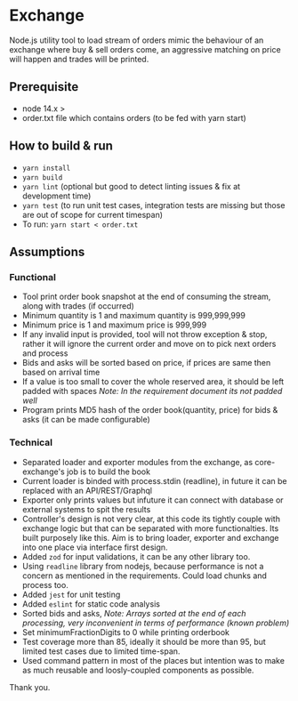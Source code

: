 # Exchange
Node.js utility tool to load stream of orders mimic the behaviour of an exchange where buy & sell orders come, an aggressive matching on price will happen and trades will be printed.

## Prerequisite
- node 14.x >
- order.txt file which contains orders (to be fed with yarn start)

## How to build & run
- `yarn install`
- `yarn build`
- `yarn lint` (optional but good to detect linting issues & fix at development time)
- `yarn test` (to run unit test cases, integration tests are missing but those are out of scope for current timespan)
- To run: `yarn start < order.txt`

## Assumptions
### Functional
- Tool print order book snapshot at the end of consuming the stream, along with trades (if occurred)
- Minimum quantity is 1 and maximum quantity is 999,999,999
- Minimum price is 1 and maximum price is 999,999
- If any invalid input is provided, tool will not throw exception & stop, rather it will ignore the current order and move on to pick next orders and process
- Bids and asks will be sorted based on price, if prices are same then based on arrival time
- If a value is too small to cover the whole reserved area, it should be left padded with spaces _Note: In the requirement document its not padded well_
- Program prints MD5 hash of the order book(quantity, price) for bids & asks (it can be made configurable)


### Technical
- Separated loader and exporter modules from the exchange, as core-exchange's job is to build the book
- Current loader is binded with process.stdin (readline), in future it can be replaced with an API/REST/Graphql
- Exporter only prints values but infuture it can connect with database or external systems to spit the results
- Controller's design is not very clear, at this code its tightly couple with exchange logic but that can be separated with more functionalties. Its built purposely like this. Aim is to bring loader, exporter and exchange into one place via interface first design.
- Added `zod` for input validations, it can be any other library too.
- Using `readline` library from nodejs, because performance is not a concern as mentioned in the requirements. Could load chunks and process too.
- Added `jest` for unit testing
- Added `eslint` for static code analysis
- Sorted bids and asks, _Note: Arrays sorted at the end of each processing, very inconvenient in terms of performance (known problem)_
- Set minimumFractionDigits to 0 while printing orderbook
- Test coverage more than 85, ideally it should be more than 95, but limited test cases due to limited time-span.
- Used command pattern in most of the places but intention was to make as much reusable and loosly-coupled components as possible.

Thank you.